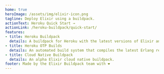 ```yaml
---
home: true
heroImage: /assets/img/elixir-icon.png
tagline: Deploy Elixir using a buildpack.
actionText: Heroku Quick Start →
actionLink: /heroku-buildpack/quick-start/
features:
- title: Heroku Buildpack
  details: A buildpack for Heroku with the latest versions of Elixir and Erlang.
- title: Heroku OTP Builds
  details: An automated build system that compiles the latest Erlang releases for Heroku stacks.
- title: Cloud Native Buildpack
  details: An alpha Elixir cloud native buildpack.
footer: Made by the Elixir Buildpack team with ❤️
---
```

